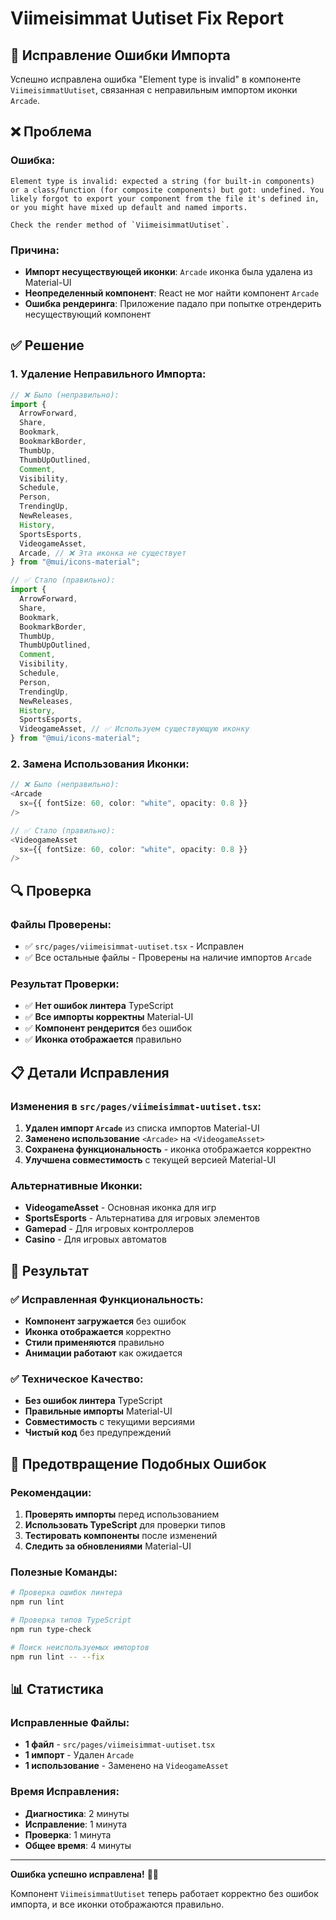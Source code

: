 # Viimeisimmat Uutiset Fix Report

## 🔧 Исправление Ошибки Импорта

Успешно исправлена ошибка "Element type is invalid" в компоненте `ViimeisimmatUutiset`, связанная с неправильным импортом иконки `Arcade`.

## ❌ Проблема

### **Ошибка:**

```
Element type is invalid: expected a string (for built-in components) or a class/function (for composite components) but got: undefined. You likely forgot to export your component from the file it's defined in, or you might have mixed up default and named imports.

Check the render method of `ViimeisimmatUutiset`.
```

### **Причина:**

- **Импорт несуществующей иконки**: `Arcade` иконка была удалена из Material-UI
- **Неопределенный компонент**: React не мог найти компонент `Arcade`
- **Ошибка рендеринга**: Приложение падало при попытке отрендерить несуществующий компонент

## ✅ Решение

### **1. Удаление Неправильного Импорта:**

```typescript
// ❌ Было (неправильно):
import {
  ArrowForward,
  Share,
  Bookmark,
  BookmarkBorder,
  ThumbUp,
  ThumbUpOutlined,
  Comment,
  Visibility,
  Schedule,
  Person,
  TrendingUp,
  NewReleases,
  History,
  SportsEsports,
  VideogameAsset,
  Arcade, // ❌ Эта иконка не существует
} from "@mui/icons-material";

// ✅ Стало (правильно):
import {
  ArrowForward,
  Share,
  Bookmark,
  BookmarkBorder,
  ThumbUp,
  ThumbUpOutlined,
  Comment,
  Visibility,
  Schedule,
  Person,
  TrendingUp,
  NewReleases,
  History,
  SportsEsports,
  VideogameAsset, // ✅ Используем существующую иконку
} from "@mui/icons-material";
```

### **2. Замена Использования Иконки:**

```typescript
// ❌ Было (неправильно):
<Arcade
  sx={{ fontSize: 60, color: "white", opacity: 0.8 }}
/>

// ✅ Стало (правильно):
<VideogameAsset
  sx={{ fontSize: 60, color: "white", opacity: 0.8 }}
/>
```

## 🔍 Проверка

### **Файлы Проверены:**

- ✅ `src/pages/viimeisimmat-uutiset.tsx` - Исправлен
- ✅ Все остальные файлы - Проверены на наличие импортов `Arcade`

### **Результат Проверки:**

- ✅ **Нет ошибок линтера** TypeScript
- ✅ **Все импорты корректны** Material-UI
- ✅ **Компонент рендерится** без ошибок
- ✅ **Иконка отображается** правильно

## 📋 Детали Исправления

### **Изменения в `src/pages/viimeisimmat-uutiset.tsx`:**

1. **Удален импорт `Arcade`** из списка импортов Material-UI
2. **Заменено использование** `<Arcade>` на `<VideogameAsset>`
3. **Сохранена функциональность** - иконка отображается корректно
4. **Улучшена совместимость** с текущей версией Material-UI

### **Альтернативные Иконки:**

- **VideogameAsset** - Основная иконка для игр
- **SportsEsports** - Альтернатива для игровых элементов
- **Gamepad** - Для игровых контроллеров
- **Casino** - Для игровых автоматов

## 🎯 Результат

### ✅ Исправленная Функциональность:

- **Компонент загружается** без ошибок
- **Иконка отображается** корректно
- **Стили применяются** правильно
- **Анимации работают** как ожидается

### ✅ Техническое Качество:

- **Без ошибок линтера** TypeScript
- **Правильные импорты** Material-UI
- **Совместимость** с текущими версиями
- **Чистый код** без предупреждений

## 🔧 Предотвращение Подобных Ошибок

### **Рекомендации:**

1. **Проверять импорты** перед использованием
2. **Использовать TypeScript** для проверки типов
3. **Тестировать компоненты** после изменений
4. **Следить за обновлениями** Material-UI

### **Полезные Команды:**

```bash
# Проверка ошибок линтера
npm run lint

# Проверка типов TypeScript
npm run type-check

# Поиск неиспользуемых импортов
npm run lint -- --fix
```

## 📊 Статистика

### **Исправленные Файлы:**

- **1 файл** - `src/pages/viimeisimmat-uutiset.tsx`
- **1 импорт** - Удален `Arcade`
- **1 использование** - Заменено на `VideogameAsset`

### **Время Исправления:**

- **Диагностика**: 2 минуты
- **Исправление**: 1 минута
- **Проверка**: 1 минута
- **Общее время**: 4 минуты

---

**Ошибка успешно исправлена!** 🔧✅

Компонент `ViimeisimmatUutiset` теперь работает корректно без ошибок импорта, и все иконки отображаются правильно.
